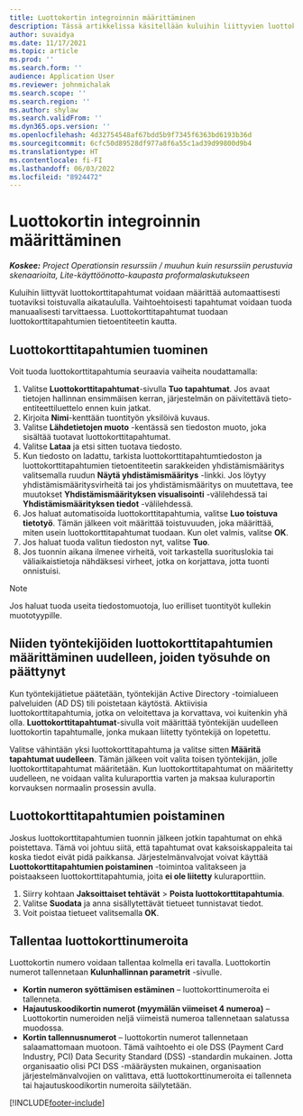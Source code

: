 ```yaml
---
title: Luottokortin integroinnin määrittäminen
description: Tässä artikkelissa käsitellään kuluihin liittyvien luottokorttitapahtumien käsittelemistä.
author: suvaidya
ms.date: 11/17/2021
ms.topic: article
ms.prod: ''
ms.search.form: ''
audience: Application User
ms.reviewer: johnmichalak
ms.search.scope: ''
ms.search.region: ''
ms.author: shylaw
ms.search.validFrom: ''
ms.dyn365.ops.version: ''
ms.openlocfilehash: 4d32754548af67bdd5b9f7345f6363bd6193b36d
ms.sourcegitcommit: 6cfc50d89528df977a8f6a55c1ad39d99800d9b4
ms.translationtype: HT
ms.contentlocale: fi-FI
ms.lasthandoff: 06/03/2022
ms.locfileid: "8924472"
---
```

# <a name="set-up-credit-card-integration"></a>Luottokortin integroinnin määrittäminen

_**Koskee:** Project Operationsin resurssiin / muuhun kuin resurssiin perustuvia skenaarioita, Lite-käyttöönotto-kaupasta proformalaskutukseen_

Kuluihin liittyvät luottokorttitapahtumat voidaan määrittää automaattisesti tuotaviksi toistuvalla aikataululla. Vaihtoehtoisesti tapahtumat voidaan tuoda manuaalisesti tarvittaessa. Luottokorttitapahtumat tuodaan luottokorttitapahtumien tietoentiteetin kautta.

## <a name="import-credit-card-transactions"></a>Luottokorttitapahtumien tuominen

Voit tuoda luottokorttitapahtumia seuraavia vaiheita noudattamalla:

1. Valitse **Luottokorttitapahtumat**-sivulla **Tuo tapahtumat**. Jos avaat tietojen hallinnan ensimmäisen kerran, järjestelmän on päivitettävä tieto-entiteettiluettelo ennen kuin jatkat.
2. Kirjoita **Nimi**-kenttään tuontityön yksilöivä kuvaus.
3. Valitse **Lähdetietojen muoto** -kentässä sen tiedoston muoto, joka sisältää tuotavat luottokorttitapahtumat.
4. Valitse **Lataa** ja etsi sitten tuotava tiedosto.
5. Kun tiedosto on ladattu, tarkista luottokorttitapahtumtiedoston ja luottokorttitapahtumien tietoentiteetin sarakkeiden yhdistämismääritys valitsemalla ruudun **Näytä yhdistämismääritys** -linkki. Jos löytyy yhdistämismääritysvirheitä tai jos yhdistämismääritys on muutettava, tee muutokset **Yhdistämismäärityksen visualisointi** -välilehdessä tai **Yhdistämismäärityksen tiedot** -välilehdessä.
6. Jos haluat automatisoida luottokorttitapahtumia, valitse **Luo toistuva tietotyö**. Tämän jälkeen voit määrittää toistuvuuden, joka määrittää, miten usein luottokorttitapahtumat tuodaan. Kun olet valmis, valitse **OK**.
7. Jos haluat tuoda valitun tiedoston nyt, valitse **Tuo**.
8. Jos tuonnin aikana ilmenee virheitä, voit tarkastella suorituslokia tai väliaikaistietoja nähdäksesi virheet, jotka on korjattava, jotta tuonti onnistuisi.

> [!NOTE]
> Jos haluat tuoda useita tiedostomuotoja, luo erilliset tuontityöt kullekin muototyypille.

## <a name="reassign-the-credit-card-transactions-for-terminated-employees"></a>Niiden työntekijöiden luottokorttitapahtumien määrittäminen uudelleen, joiden työsuhde on päättynyt

Kun työntekijätietue päätetään, työntekijän Active Directory -toimialueen palveluiden (AD DS) tili poistetaan käytöstä. Aktiivisia luottokorttitapahtumia, jotka on veloitettava ja korvattava, voi kuitenkin yhä olla. **Luottokorttitapahtumat**-sivulla voit määrittää työntekijän uudelleen luottokortin tapahtumalle, jonka mukaan liitetty työntekijä on lopetettu.

Valitse vähintään yksi luottokorttitapahtuma ja valitse sitten **Määritä tapahtumat uudelleen**. Tämän jälkeen voit valita toisen työntekijän, jolle luottokorttitapahtumat määritetään. Kun luottokorttitapahtumat on määritetty uudelleen, ne voidaan valita kuluraporttia varten ja maksaa kuluraportin korvauksen normaalin prosessin avulla.

## <a name="delete-credit-card-transactions"></a>Luottokorttitapahtumien poistaminen 

Joskus luottokorttitapahtumien tuonnin jälkeen jotkin tapahtumat on ehkä poistettava. Tämä voi johtuu siitä, että tapahtumat ovat kaksoiskappaleita tai koska tiedot eivät pidä paikkansa. Järjestelmänvalvojat voivat käyttää **Luottokorttitapahtumien poistaminen** -toimintoa valitakseen ja poistaakseen luottokorttitapahtumia, joita **ei ole liitetty** kuluraporttiin. 

1. Siirry kohtaan **Jaksoittaiset tehtävät** > **Poista luottokorttitapahtumia**.
2. Valitse **Suodata** ja anna sisällytettävät tietueet tunnistavat tiedot.
3. Voit poistaa tietueet valitsemalla **OK**. 

## <a name="storing-credit-card-numbers"></a>Tallentaa luottokorttinumeroita

Luottokortin numero voidaan tallentaa kolmella eri tavalla. Luottokortin numerot tallennetaan **Kulunhallinnan parametrit** -sivulle.

- **Kortin numeron syöttämisen estäminen** – luottokorttinumeroita ei tallenneta.
- **Hajautuskoodikortin numerot (myymälän viimeiset 4 numeroa)** – Luottokortin numeroiden neljä viimeistä numeroa tallennetaan salatussa muodossa.
- **Kortin tallennusnumerot** – luottokortin numerot tallennetaan salaamattomaan muotoon. Tämä vaihtoehto ei ole DSS (Payment Card Industry, PCI) Data Security Standard (DSS) -standardin mukainen. Jotta organisaatio olisi PCI DSS -määräysten mukainen, organisaation järjestelmänvalvojien on valittava, että luottokorttinumeroita ei tallenneta tai hajautuskoodikortin numeroita säilytetään.

[!INCLUDE[footer-include](../includes/footer-banner.md)]
